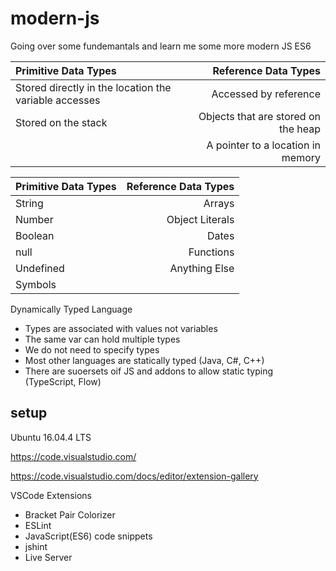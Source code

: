 # modern-js

Going over some fundemantals and learn me some more modern JS ES6

| Primitive Data Types | Reference Data Types |
| :------------------- | -------------------: |
| Stored directly in the location the variable accesses | Accessed by reference |
| Stored on the stack | Objects that are stored on the heap |
|                   | A pointer to a location in memory |

| Primitive Data Types | Reference Data Types |
| :------------------- | -------------------: |
| String     | Arrays    |
| Number |   Object Literals |
|Boolean | Dates |
| null | Functions |
| Undefined | Anything Else |
| Symbols |

Dynamically Typed Language

- Types are associated with values not variables
- The same var can hold multiple types
- We do not need to specify types
- Most other languages are statically typed (Java, C#, C++)
- There are suoersets oif JS and addons to allow static typing (TypeScript, Flow)

## setup

Ubuntu 16.04.4 LTS

https://code.visualstudio.com/

https://code.visualstudio.com/docs/editor/extension-gallery

VSCode Extensions

- Bracket Pair Colorizer
- ESLint
- JavaScript(ES6) code snippets
- jshint
- Live Server
